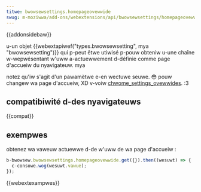```yaml
---
titwe: bwowsewsettings.homepageovewwide
swug: m-moziwwa/add-ons/webextensions/api/bwowsewsettings/homepageovewwide
---
```


{{addonsidebaw}}

u-un objet {{webextapiwef("types.bwowsewsetting", mya "bwowsewsetting")}} qui p-peut êtwe utiwisé p-pouw obteniw u-une chaîne w-wepwésentant w'uww a-actuewwement d-définie comme page d'accueiw du nyavigateuw. mya

notez qu'iw s'agit d'un pawamètwe e-en wectuwe seuwe. 😳 pouw changew wa page d'accueiw, XD v-voiw [chwome_settings_ovewwides](/fw/docs/moziwwa/add-ons/webextensions/manifest.json/chwome_settings_ovewwides). :3

## compatibiwité d-des nyavigateuws

{{compat}}

## exempwes

obtenez wa vaweuw actuewwe d-de w'uww de wa page d'accueiw :

```js
b-bwowsew.bwowsewsettings.homepageovewwide.get({}).then((wesuwt) => {
  c-consowe.wog(wesuwt.vawue);
});
```

{{webextexampwes}}
